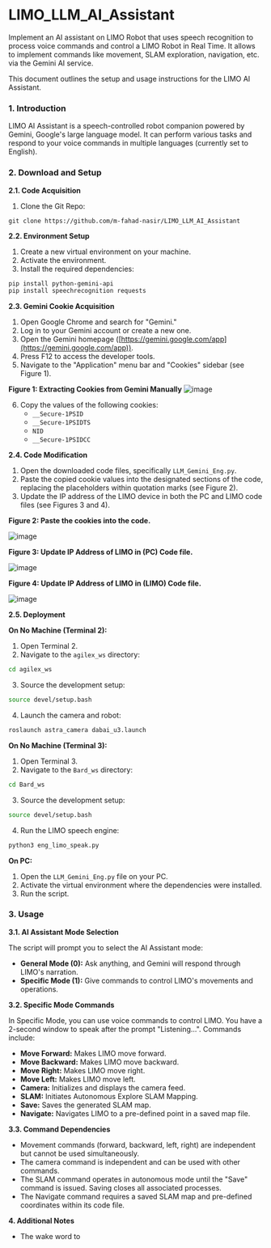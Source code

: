 # LIMO_LLM_AI_Assistant
Implement an AI assistant on LIMO Robot that uses speech recognition to process voice commands and control a LIMO Robot in Real Time. It allows to implement commands like movement, SLAM exploration, navigation, etc. via the Gemini AI service. 


This document outlines the setup and usage instructions for the LIMO AI Assistant.

### 1. Introduction

LIMO AI Assistant is a speech-controlled robot companion powered by Gemini, Google's large language model. It can perform various tasks and respond to your voice commands in multiple languages (currently set to English).

### 2. Download and Setup

**2.1. Code Acquisition**

1. Clone the Git Repo:

```
git clone https://github.com/m-fahad-nasir/LIMO_LLM_AI_Assistant
```

**2.2. Environment Setup**

1. Create a new virtual environment on your machine.
2. Activate the environment.
3. Install the required dependencies:

```bash
pip install python-gemini-api
pip install speechrecognition requests
```

**2.3. Gemini Cookie Acquisition**

1. Open Google Chrome and search for "Gemini."
2. Log in to your Gemini account or create a new one.
3. Open the Gemini homepage ([https://gemini.google.com/app](https://gemini.google.com/app)).
4. Press F12 to access the developer tools.
5. Navigate to the "Application" menu bar and "Cookies" sidebar (see Figure 1).

**Figure 1: Extracting Cookies from Gemini Manually**
![image](https://github.com/user-attachments/assets/37ddcdaa-c085-4c79-9711-ae8710265b48)

6. Copy the values of the following cookies:
    - `__Secure-1PSID`
    - `__Secure-1PSIDTS`
    - `NID`
    - `__Secure-1PSIDCC`

**2.4. Code Modification**

1. Open the downloaded code files, specifically `LLM_Gemini_Eng.py`.
2. Paste the copied cookie values into the designated sections of the code, replacing the placeholders within quotation marks (see Figure 2).
3. Update the IP address of the LIMO device in both the PC and LIMO code files (see Figures 3 and 4).



**Figure 2: Paste the cookies into the code.**


![image](https://github.com/user-attachments/assets/38289879-7395-4989-bec9-e15f2476fbdd)




**Figure 3: Update IP Address of LIMO in (PC) Code file.**


![image](https://github.com/user-attachments/assets/c845be21-0700-424e-8b70-09f823c68a9e)



**Figure 4: Update IP Address of LIMO in (LIMO) Code file.**


![image](https://github.com/user-attachments/assets/940ea030-3598-41fa-ab7c-c46aa6f5ec17)

**2.5. Deployment**

**On No Machine (Terminal 2):**

1. Open Terminal 2.
2. Navigate to the `agilex_ws` directory:

```bash
cd agilex_ws
```

3. Source the development setup:

```bash
source devel/setup.bash
```

4. Launch the camera and robot:

```bash
roslaunch astra_camera dabai_u3.launch
```

**On No Machine (Terminal 3):**

1. Open Terminal 3.
2. Navigate to the `Bard_ws` directory:

```bash
cd Bard_ws
```

3. Source the development setup:

```bash
source devel/setup.bash
```

4. Run the LIMO speech engine:

```bash
python3 eng_limo_speak.py
```

**On PC:**

1. Open the `LLM_Gemini_Eng.py` file on your PC.
2. Activate the virtual environment where the dependencies were installed.
3. Run the script.

### 3. Usage

**3.1. AI Assistant Mode Selection**

The script will prompt you to select the AI Assistant mode:

- **General Mode (0):** Ask anything, and Gemini will respond through LIMO's narration.
- **Specific Mode (1):** Give commands to control LIMO's movements and operations.

**3.2. Specific Mode Commands**

In Specific Mode, you can use voice commands to control LIMO. You have a 2-second window to speak after the prompt "Listening...". Commands include:

- **Move Forward:** Makes LIMO move forward.
- **Move Backward:** Makes LIMO move backward.
- **Move Right:** Makes LIMO move right.
- **Move Left:** Makes LIMO move left.
- **Camera:** Initializes and displays the camera feed.
- **SLAM:** Initiates Autonomous Explore SLAM Mapping.
- **Save:** Saves the generated SLAM map.
- **Navigate:** Navigates LIMO to a pre-defined point in a saved map file.

**3.3. Command Dependencies**

- Movement commands (forward, backward, left, right) are independent but cannot be used simultaneously.
- The camera command is independent and can be used with other commands.
- The SLAM command operates in autonomous mode until the "Save" command is issued. Saving closes all associated processes.
- The Navigate command requires a saved SLAM map and pre-defined coordinates within its code file.

**4. Additional Notes**

- The wake word to
